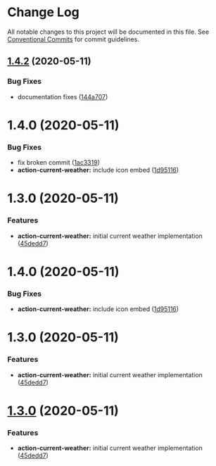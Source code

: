 # Change Log

All notable changes to this project will be documented in this file.
See [Conventional Commits](https://conventionalcommits.org) for commit guidelines.

## [1.4.2](https://github.com/mfasman95/discordia/compare/v1.4.1...v1.4.2) (2020-05-11)


### Bug Fixes

* documentation fixes ([144a707](https://github.com/mfasman95/discordia/commit/144a707c166e70c9557f2d38f35e75fd75babcc7))





# 1.4.0 (2020-05-11)


### Bug Fixes

* fix broken commit ([1ac3319](https://github.com/mfasman95/discordia/commit/1ac331984727d4ee55c9d613224f582a8104bfaa))
* **action-current-weather:** include icon embed ([1d95116](https://github.com/mfasman95/discordia/commit/1d95116746ede05e30c9025996aaf2888143526e))



# 1.3.0 (2020-05-11)


### Features

* **action-current-weather:** initial current weather implementation ([45dedd7](https://github.com/mfasman95/discordia/commit/45dedd7c70cb1d578fe20ae2ae1def0d1f639a6a))





# 1.4.0 (2020-05-11)


### Bug Fixes

* **action-current-weather:** include icon embed ([1d95116](https://github.com/mfasman95/discordia/commit/1d95116746ede05e30c9025996aaf2888143526e))



# 1.3.0 (2020-05-11)


### Features

* **action-current-weather:** initial current weather implementation ([45dedd7](https://github.com/mfasman95/discordia/commit/45dedd7c70cb1d578fe20ae2ae1def0d1f639a6a))





# [1.3.0](https://github.com/mfasman95/discordia/compare/v1.2.2...v1.3.0) (2020-05-11)


### Features

* **action-current-weather:** initial current weather implementation ([45dedd7](https://github.com/mfasman95/discordia/commit/45dedd7c70cb1d578fe20ae2ae1def0d1f639a6a))
